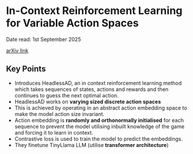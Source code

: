 # In-Context Reinforcement Learning for Variable Action Spaces

Date read: 1st September 2025

[arXiv link](https://arxiv.org/pdf/2312.13327)

## Key Points
* Introduces HeadlessAD, an in context reinforcement learning method which takes sequences of states, actions and rewards and then continues to
guess the next optimal action.
* HeadlessAD works on **varying sized discrete action spaces**
* This is achieved by operating in an abstract action embedding space to make the model action size invariant.
* Action embedding is **randomly and orthonormally initialised** for each sequence to prevent the model utilising inbuilt knowledge of the game 
and forcing it to learn in context.
* Contrastive loss is used to train the model to predict the embeddings.
* They finetune TinyLlama LLM (utilise **transformer architecture**)